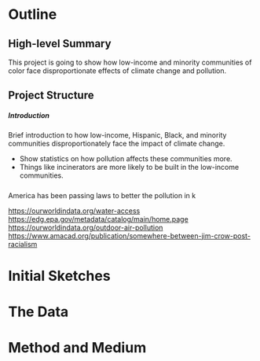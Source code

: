 # Outline
## High-level Summary
This project is going to show how low-income and minority communities of color face disproportionate effects of climate change and pollution.

## Project Structure
##### Introduction
Brief introduction to how low-income, Hispanic, Black, and minority communities disproportionately face the impact of climate change.
  - Show statistics on how pollution affects these communities more.
  - Things like incinerators are more likely to be built in the low-income communities. 

#####
America has been passing laws to better the pollution in k

https://ourworldindata.org/water-access
https://edg.epa.gov/metadata/catalog/main/home.page
https://ourworldindata.org/outdoor-air-pollution
https://www.amacad.org/publication/somewhere-between-jim-crow-post-racialism


# Initial Sketches

# The Data
# Method and Medium
